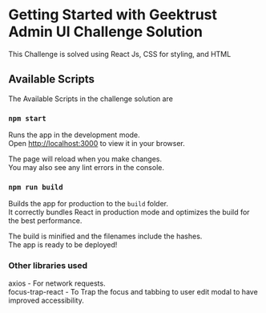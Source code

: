 # Getting Started with Geektrust Admin UI Challenge Solution

This Challenge is solved using React Js, CSS for styling, and HTML

## Available Scripts

The Available Scripts in the challenge solution are

### `npm start`

Runs the app in the development mode.\
Open [http://localhost:3000](http://localhost:3000) to view it in your browser.

The page will reload when you make changes.\
You may also see any lint errors in the console.

### `npm run build`

Builds the app for production to the `build` folder.\
It correctly bundles React in production mode and optimizes the build for the best performance.

The build is minified and the filenames include the hashes.\
The app is ready to be deployed!

### Other libraries used

axios - For network requests.\
focus-trap-react - To Trap the focus and tabbing to user edit modal to have improved accessibility.

